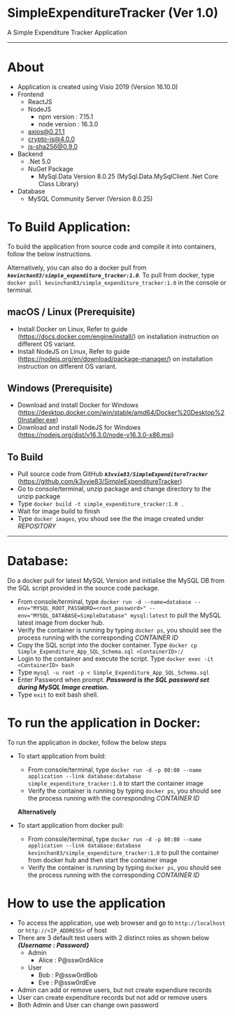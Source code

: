 # SimpleExpenditureTracker (Ver 1.0)
A Simple Expenditure Tracker Application

----
About
===
- Application is created using Visio 2019 (Version 16.10.0)
- Frontend
  - ReactJS 
  - NodeJS 
    - npm version : 7.15.1
    - node version : 16.3.0
  - axios@0.21.1
  - crypto-js@4.0.0
  - js-sha256@0.9.0
- Backend
  - .Net 5.0
  - NuGet Package
    - MySql.Data Version 8.0.25 (MySql.Data.MySqlClient .Net Core Class Library)
- Database
  - MySQL Community Server (Version 8.0.25)




To Build Application:
===
To build the application from source code and compile it into containers, follow the below instructions. 

Alternatively, you can also do a docker pull from ***`kevinchan83/simple_expenditure_tracker:1.0`***.
To pull from docker, type `docker pull kevinchan83/simple_expenditure_tracker:1.0` in the console or terminal.

macOS / Linux (Prerequisite)
---------------
- Install Docker on Linux, Refer to guide (https://docs.docker.com/engine/install/) on installation instruction on different OS variant.
- Install NodeJS on Linux, Refer to guide (https://nodejs.org/en/download/package-manager/) on installation instruction on different OS variant.

Windows (Prerequisite)
-------
- Download and install Docker for Windows (https://desktop.docker.com/win/stable/amd64/Docker%20Desktop%20Installer.exe)
- Download and install NodeJS for Windows (https://nodejs.org/dist/v16.3.0/node-v16.3.0-x86.msi)

To Build
-------
- Pull source code from GitHub ***`k3vvie83/SimpleExpenditureTracker`*** (https://github.com/k3vvie83/SimpleExpenditureTracker)
- Go to console/terminal, unzip package and change directory to the unzip package
- Type `docker build -t simple_expenditure_tracker:1.0 .`
- Wait for image build to finish
- Type `docker images`, you shoud see the the image created under *REPOSITORY*

----
Database:
===
Do a docker pull for latest MySQL Version and initialise the MySQL DB from the SQL script provided in the source code package.

- From console/terminal, type `docker run -d --name=database --env="MYSQL_ROOT_PASSWORD=<root_password>" --env="MYSQL_DATABASE=SimpleDatabase" mysql:latest` to pull the MySQL latest image from docker hub.
- Verify the container is running by typing `docker ps`, you should see the process running with the corresponding *CONTAINER ID*
- Copy the SQL script into the docker container. Type `docker cp Simple_Expenditure_App_SQL_Schema.sql <ContainerID>:/`
- Login to the container and execute the script. Type `docker exec -it <ContainerID> bash`
- Type `mysql -u root -p < Simple_Expenditure_App_SQL_Schema.sql`
- Enter Password when prompt. ***Password is the SQL password set during MySQL Image creation.***
- Type `exit` to exit bash shell.
                                                                
To run the application in Docker:
====
To run the application in docker, follow the below steps

- To start application from build:
  - From console/terminal, type `docker run -d -p 80:80 --name application --link database:database simple_expenditure_tracker:1.0` to start the container image
  - Verify the container is running by typing `docker ps`, you should see the process running with the corresponding *CONTAINER ID*
  
  **Alternatively**
  
- To start application from docker pull:
  - From console/terminal, type `docker run -d -p 80:80 --name application --link database:database kevinchan83/simple_expenditure_tracker:1.0` to pull the container from docker hub and then start the container image
  - Verify the container is running by typing `docker ps`, you should see the process running with the corresponding *CONTAINER ID*


How to use the application
===
- To access the application, use web browser and go to `http://localhost` or `http://<IP_ADDRESS>` of host
- There are 3 default test users with 2 distinct roles as shown below ***{Username : Password}***
  - Admin
    - Alice : P@ssw0rdAlice
   - User
     - Bob : P@ssw0rdBob
     - Eve : P@ssw0rdEve
- Admin can add or remove users, but not create expendiure records
- User can create expenditure records but not add or remove users
- Both Admin and User can change own password

